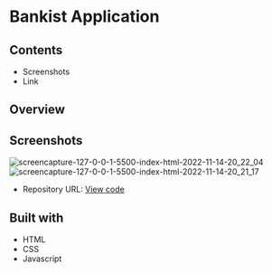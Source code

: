 # Bankist Application

## Contents
- Screenshots
- Link

## Overview

## Screenshots
![screencapture-127-0-0-1-5500-index-html-2022-11-14-20_22_04](https://user-images.githubusercontent.com/107273888/201747376-c37ffa5f-6d65-4fba-83ee-590830b138ca.png)
![screencapture-127-0-0-1-5500-index-html-2022-11-14-20_21_17](https://user-images.githubusercontent.com/107273888/201747394-41133743-684d-4cce-a1cb-865251e36ad7.png)

- Repository URL: [View code](https://github.com/devemit/Bankist-App)

## Built with
- HTML
- CSS 
- Javascript

